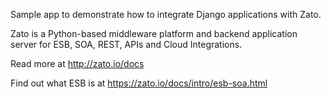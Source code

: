 Sample app to demonstrate how to integrate Django applications with Zato.

Zato is a Python-based middleware platform and backend application server for ESB, SOA, REST, APIs and Cloud Integrations.

Read more at http://zato.io/docs

Find out what ESB is at https://zato.io/docs/intro/esb-soa.html 
